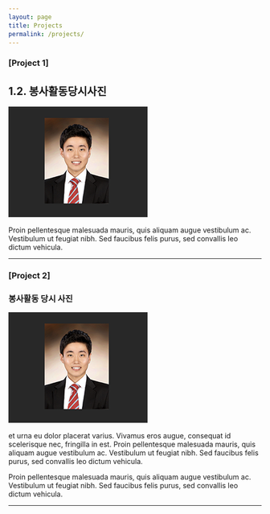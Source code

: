 ```yaml
---
layout: page
title: Projects
permalink: /projects/
---
```


### [Project 1]



## 1.2. 봉사활동당시사진

![이미트 이미지](/images/emart/avatar.jpg )

Proin pellentesque malesuada mauris, quis aliquam augue vestibulum ac. Vestibulum ut feugiat nibh. Sed faucibus felis purus, sed convallis leo dictum vehicula.

***

### [Project 2]


### 봉사활동 당시 사진
![이미트 이미지](/images/emart/avatar.jpg )

et urna eu dolor placerat varius. Vivamus eros augue, consequat id scelerisque nec, fringilla in est. Proin pellentesque malesuada mauris, quis aliquam augue vestibulum ac. Vestibulum ut feugiat nibh. Sed faucibus felis purus, sed convallis leo dictum vehicula.

Proin pellentesque malesuada mauris, quis aliquam augue vestibulum ac. Vestibulum ut feugiat nibh. Sed faucibus felis purus, sed convallis leo dictum vehicula.

***
